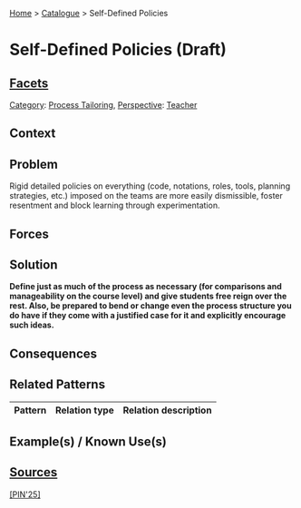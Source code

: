 [Home](../README.md) > [Catalogue](../Patterns_catalogue.md) > Self-Defined Policies

# Self-Defined Policies (Draft)

## [Facets](facets/facets.md)

[Category](facets/categories/categories.md): [Process Tailoring](facets/categories/Process_Tailoring.md), [Perspective](facets/perspectives/perspectives.md): [Teacher](facets/perspectives/Teacher.md)

## Context

## Problem

Rigid detailed policies on everything (code, notations, roles, tools, planning strategies, etc.) imposed on the teams are more easily dismissible, foster resentment and block learning through experimentation.

## Forces

## Solution

**Define just as much of the process as necessary (for comparisons and manageability on the course level) and give students free reign over the rest. Also, be prepared to bend or change even the process structure you do have if they come with a justified case for it and explicitly encourage such ideas.**

## Consequences

## Related Patterns

|Pattern|Relation type|Relation description|
|--|--|--|
 
## Example(s) / Known Use(s) 

## [Sources](../References.md)

[[PIN'25]](publications/pin25/pin25.md)
